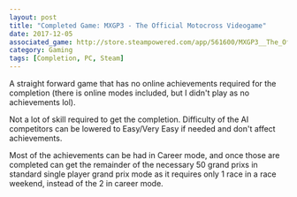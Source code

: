```yaml
---
layout: post
title: "Completed Game: MXGP3 - The Official Motocross Videogame"
date: 2017-12-05
associated_game: http://store.steampowered.com/app/561600/MXGP3__The_Official_Motocross_Videogame/
category: Gaming
tags: [Completion, PC, Steam]
---
```


A straight forward game that has no online achievements required for the completion (there is online modes included, but I didn't play as no achievements lol).

Not a lot of skill required to get the completion.  Difficulty of the AI competitors can be lowered to Easy/Very Easy if needed and don't affect achievements.

Most of the achievements can be had in Career mode, and once those are completed can get the remainder of the necessary 50 grand prixs in standard single player grand prix mode as it requires only 1 race in a race weekend, instead of the 2 in career mode.